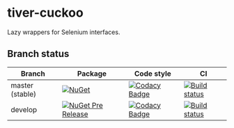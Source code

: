 # tiver-cuckoo

Lazy wrappers for Selenium interfaces.

## Branch status

Branch | Package | Code style | CI
------ | ------- | ---------- | --
master (stable) | [![NuGet](https://img.shields.io/nuget/v/Tiver.Cuckoo.svg)](https://www.nuget.org/packages/Tiver.Cuckoo/) | [![Codacy Badge](https://api.codacy.com/project/badge/Grade/fbf7c1b196934adb97ed407777519b78?branch=master)](https://www.codacy.com/app/mr.hant/tiver-cuckoo?utm_source=github.com&amp;utm_medium=referral&amp;utm_content=MrHant/tiver-fowl.Waiting&amp;utm_campaign=Badge_Grade) | [![Build status](https://ci.appveyor.com/api/projects/status/hi3u8x87mvqc5quc/branch/master?svg=true)](https://ci.appveyor.com/project/MrHant/tiver-cuckoo/branch/master)
develop | [![NuGet Pre Release](https://img.shields.io/nuget/vpre/Tiver.Cuckoo.svg)](https://www.nuget.org/packages/Tiver.Cuckoo) | [![Codacy Badge](https://api.codacy.com/project/badge/Grade/fbf7c1b196934adb97ed407777519b78?branch=develop)](https://www.codacy.com/app/mr.hant/tiver-cuckoo?utm_source=github.com&amp;utm_medium=referral&amp;utm_content=MrHant/tiver-fowl.Waiting&amp;utm_campaign=Badge_Grade) | [![Build status](https://ci.appveyor.com/api/projects/status/hi3u8x87mvqc5quc/branch/develop?svg=true)](https://ci.appveyor.com/project/MrHant/tiver-cuckoo/branch/develop)

